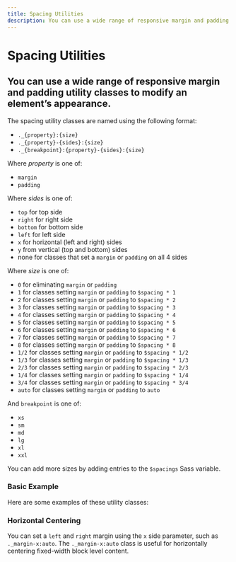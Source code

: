```yaml
---
title: Spacing Utilities
description: You can use a wide range of responsive margin and padding utility classes to modify an element’s appearance. 
---
```


<script setup>
import * as examples from '../../../../examples/utilities/spacing'
</script>

# Spacing Utilities

## You can use a wide range of responsive margin and padding utility classes to modify an element’s appearance. 

The spacing utility classes are named using the following format:

- `._{property}:{size}`
- `._{property}-{sides}:{size}`
- `._{breakpoint}:{property}-{sides}:{size}`

Where *property* is one of:
- `margin`
- `padding`

Where *sides* is one of:
- `top` for top side
- `right` for right side
- `bottom` for bottom side
- `left` for left side
- `x` for horizontal (left and right) sides
- `y` from vertical (top and bottom) sides
- none for classes that set a `margin` or `padding` on all 4 sides

Where *size* is one of:
- `0` for eliminating `margin` or `padding`
- `1` for classes setting `margin` or `padding` to `$spacing * 1`
- `2` for classes setting `margin` or `padding` to `$spacing * 2`
- `3` for classes setting `margin` or `padding` to `$spacing * 3`
- `4` for classes setting `margin` or `padding` to `$spacing * 4`
- `5` for classes setting `margin` or `padding` to `$spacing * 5`
- `6` for classes setting `margin` or `padding` to `$spacing * 6`
- `7` for classes setting `margin` or `padding` to `$spacing * 7`
- `8` for classes setting `margin` or `padding` to `$spacing * 8`
- `1/2` for classes setting `margin` or `padding` to `$spacing * 1/2`
- `1/3` for classes setting `margin` or `padding` to `$spacing * 1/3`
- `2/3` for classes setting `margin` or `padding` to `$spacing * 2/3`
- `1/4` for classes setting `margin` or `padding` to `$spacing * 1/4`
- `3/4` for classes setting `margin` or `padding` to `$spacing * 3/4`
- `auto` for classes setting `margin` or `padding` to `auto`

And `breakpoint` is one of:
- `xs`
- `sm`
- `md`
- `lg`
- `xl`
- `xxl`

You can add more sizes by adding entries to the `$spacings` Sass variable.


### Basic Example
Here are some examples of these utility classes:

<example type="spacing -vertical" :component="examples.SpacingTopExample" :html="examples.SpacingTopExampleHTML"></example>

<example type="spacing -vertical" :component="examples.SpacingBottomExample" :html="examples.SpacingBottomExampleHTML"></example>

<example type="spacing" :component="examples.SpacingLeftExample" :html="examples.SpacingLeftExampleHTML"></example>

<example type="spacing" :component="examples.SpacingRightExample" :html="examples.SpacingRightExampleHTML"></example>

### Horizontal Centering
You can set a `left` and `right` margin using the `x` side parameter, such as `._margin-x:auto`. The `._margin-x:auto` class is useful for horizontally centering fixed-width block level content.

<example type="spacing" :component="examples.SpacingHorizontalCenterExample" :html="examples.SpacingHorizontalCenterExampleHTML"></example>
